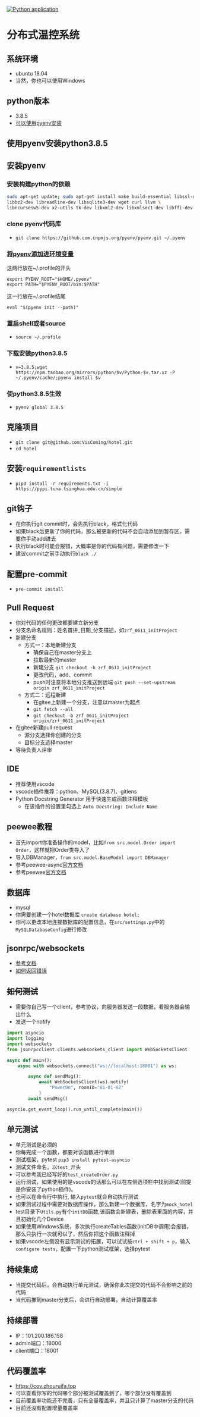 [![Python application](https://github.com/VisComing/hotel/actions/workflows/python-hotel.yml/badge.svg?branch=master)](https://github.com/VisComing/hotel/actions/workflows/python-hotel.yml)
# 分布式温控系统
## 系统环境
- ubuntu 18.04
- 当然，你也可以使用Windows

## python版本
- 3.8.5
- [可以使用pyenv安装](http://101.200.186.158/2021/06/07/%E5%AE%89%E8%A3%85pyenv/)
## 使用pyenv安装python3.8.5
## 安装pyenv
### 安装构建python的依赖
```bash
sudo apt-get update; sudo apt-get install make build-essential libssl-dev zlib1g-dev \
libbz2-dev libreadline-dev libsqlite3-dev wget curl llvm \
libncursesw5-dev xz-utils tk-dev libxml2-dev libxmlsec1-dev libffi-dev liblzma-dev
```
### clone pyenv代码库
- `git clone https://github.com.cnpmjs.org/pyenv/pyenv.git ~/.pyenv`
### [将pyenv添加进环境变量](https://github.com/pyenv/pyenv#basic-github-checkout)
这两行放在~/.profile的开头
```
export PYENV_ROOT="$HOME/.pyenv"
export PATH="$PYENV_ROOT/bin:$PATH"
```
这一行放在~/.profile结尾
```
eval "$(pyenv init --path)"
```
### 重启shell或者source
- `source ~/.profile`
### 下载安装python3.8.5
- `v=3.8.5;wget https://npm.taobao.org/mirrors/python/$v/Python-$v.tar.xz -P ~/.pyenv/cache/;pyenv install $v`
### 使python3.8.5生效
- `pyenv global 3.8.5`
## 克隆项目
- `git clone git@github.com:VisComing/hotel.git`
- `cd hotel`
## 安装`requirementlists`
- `pip3 install -r requirements.txt -i https://pypi.tuna.tsinghua.edu.cn/simple`
## git钩子
- 在你执行git commit时，会先执行black，格式化代码
- 如果black后更新了你的代码，那么被更新的代码不会自动添加到暂存区，需要你手动add进去
- 执行black时可能会报错，大概率是你的代码有问题，需要修改一下
- 建议commit之前手动执行`black ./`
## 配置pre-commit
- `pre-commit install`
## Pull Request
- 你对代码的任何更改都要建立新分支
- 分支名命名规则：姓名首拼_日期_分支描述，如`zrf_0611_initProject`
- 新建分支
    - 方式一：本地新建分支
        - 确保自己在master分支上
        - 拉取最新的master
        - 新建分支 `git checkout -b zrf_0611_initProject`
        - 更改代码，add、commit
        - push时注意将本地分支推送到远端 `git push --set-upstream origin zrf_0611_initProject`
    - 方式二：远程新建
        - 在gitee上新建一个分支，注意以master为起点
        - `git fetch --all`
        -  `git checkout -b zrf_0611_initProject origin/zrf_0611_initProject`
- 在gitee新建pull request
    - 源分支选择你创建的分支
    - 目标分支选择master
- 等待负责人评审

## IDE
- 推荐使用vscode
- vscode插件推荐：python、MySQL(3.8.7)、gitlens
- Python Docstring Generator 用于快速生成函数注释模板
    - 在该插件的设置里勾选上 `Auto Docstring: Include Name`

## peewee教程
- 首先import你准备操作的model，比如`from src.model.Order import Order`，这样就把Order类导入了
- 导入DBManager，`from src.model.BaseModel import DBManager`
- 参考peewee-async[官方文档](https://peewee-async.readthedocs.io/en/latest/peewee_async/api.html#manager)
- 参考peewee[官方文档](http://docs.peewee-orm.com/en/latest/peewee/querying.html#)

## 数据库
- mysql
- 你需要创建一个hotel数据库 `create database hotel;`
- 你可以更改本地连接数据库的配置信息，在`src/settings.py`中的`MySQLDatabaseConfig`进行修改

## jsonrpc/websockets
- [参考文档](https://beau.click/jsonrpc/websockets)
- [如何返回错误](https://jsonrpcserver.readthedocs.io/en/latest/api.html#errors)

## ~~如何测试~~
- 需要你自己写一个client，参考协议，向服务器发送一段数据，看服务器会输出什么
- 发送一个notify
```python
import asyncio
import logging
import websockets
from jsonrpcclient.clients.websockets_client import WebSocketsClient

async def main():
    async with websockets.connect("ws://localhost:18001") as ws:

        async def sendMsg():
            await WebSocketsClient(ws).notify(
                "PowerOn", roomID="01-01-02"
            )
        await sendMsg()

asyncio.get_event_loop().run_until_complete(main())
```

## 单元测试
- 单元测试是必须的
- 你每完成一个函数，都要对该函数进行单测
- 测试框架，pytest `pip3 install pytest-asyncio`
- 测试文件命名，以`test_`开头
- 可以参考我已经写好的`test_createOrder.py`
- 运行测试，如果使用的是vscode的话那么可以在左侧选项栏中找到测试(前提是你安装了python插件)。
- 也可以在命令行中执行, 输入`pytest`就会自动执行测试
- 如果测试过程中需要对数据库操作，那么新建一个数据库，名字为`mock_hotel`
- test目录下`Utils.py`有个`initDB`函数,该函数会新建表，删除表里面的内容，并且初始化几个Device
- 如果使用Windows系统，多次执行createTables函数(initDB中调用)会报错，那么只执行一次就可以了，然后你把这个函数注释掉
- 如果vscode左侧没有显示测试的拓展，可以试试按`ctrl + shift + p`，输入`configure tests`，配置一下python测试框架，选择pytest

## 持续集成
- 当提交代码后，会自动执行单元测试，确保你此次提交的代码不会影响之前的代码
- 当代码推到master分支后，会进行自动部署，自动计算覆盖率

## 持续部署
- IP：101.200.186.158
- admin端口：18000
- client端口：18001

## 代码覆盖率
- https://cov.zhouruifa.top
- 可以查看你写的代码哪个部分被测试覆盖到了，哪个部分没有覆盖到
- 目前覆盖率功能还不完善，只有全量覆盖率，并且只计算了master分支的代码
- 目前还没有配置增量覆盖率
